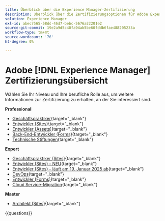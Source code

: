 ```yaml
---
title: Überblick über die Experience Manager-Zertifizierung
description: Überblick über die Zertifizierungsoptionen für Adobe Experience Manager
solution: Experience Manager
exl-id: abec7565-58dd-46d7-bebc-5676a22201e2
source-git-commit: 19e2a9d5c40fa94ab5be60fddb6fae488205233a
workflow-type: tm+mt
source-wordcount: '76'
ht-degree: 0%

---
```


# Adobe [!DNL Experience Manager] Zertifizierungsübersicht

Wählen Sie Ihr Niveau und Ihre berufliche Rolle aus, um weitere Informationen zur Zertifizierung zu erhalten, an der Sie interessiert sind.

**Professional**

* [Geschäftspraktiker](https://certification.adobe.com/certification/experience-manager-business-practitioner-professional){target="_blank"} <!--AD0-E126-->
* [Entwickler (Sites)](https://certification.adobe.com/certification/sites-developer-professional){target="_blank"} <!--AD0-E123-->
* [Entwickler (Assets)](https://certification.adobe.com/certification/assets-developer-professional){target="_blank"} <!--AD0-E129-->
* [Back-End-Entwickler (Forms)](https://certification.adobe.com/certification/backend-developer-professional){target="_blank"} <!--AD0-E127-->
* [Technische Stiftungen](https://certification.adobe.com/certification/technical-foundations-professional){target="_blank"} <!--AD0-E132-->

**Expert**

* [Geschäftspraktiker (Sites)](https://certification.adobe.com/certification/sites-business-practitioner-expert){target="_blank"} <!--AD0-E121-->
* [Entwickler (Sites) - NEU](https://certification.adobe.com/certification/sites-developer-expert-v2){target="_blank"} <!--AD0-E137-->
* [Entwickler (Sites) - läuft am 19. Januar 2025 ab](https://certification.adobe.com/certification/sites-developer-expert){target="_blank"} <!--AD0-E134-->
* [DevOps](https://certification.adobe.com/certification/aem-devops-engineer-expert){target="_blank"} <!--AD0-E124-->
* [Entwickler (Forms)](https://certification.adobe.com/certification/aem-forms-developer-expert){target="_blank"} <!--AD0-E125-->
* [Cloud Service-Migration](https://certification.adobe.com/certification/cloud-service-migration-expert){target="_blank"} <!--AD0-E136-->

**Master**

* [Architekt (Sites)](https://certification.adobe.com/certification/sites-architect-master){target="_blank"} <!--AD0-E117-->

{{questions}}
